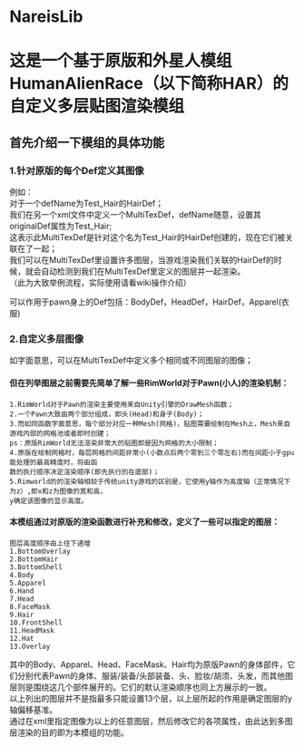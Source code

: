 # NareisLib
# 这是一个基于原版和外星人模组HumanAlienRace（以下简称HAR）的自定义多层贴图渲染模组

## 首先介绍一下模组的具体功能
### 1.针对原版的每个Def定义其图像
例如：  
    对于一个defName为Test_Hair的HairDef；  
    我们在另一个xml文件中定义一个MultiTexDef，defName随意，设置其originalDef属性为Test_Hair;  
    这表示此MultiTexDef是针对这个名为Test_Hair的HairDef创建的，现在它们被关联在了一起；  
    我们可以在MultiTexDef里设置许多图层，当游戏渲染我们关联的HairDef的时候，就会自动检测到我们在MultiTexDef里定义的图层并一起渲染。  
    （此为大致举例流程，实际使用请看wiki操作介绍） 
  
  可以作用于pawn身上的Def包括：BodyDef，HeadDef，HairDef，Apparel(衣服)  
### 2.自定义多层图像  
如字面意思，可以在MultiTexDef中定义多个相同或不同图层的图像；  

  #### 但在列举图层之前需要先简单了解一些RimWorld对于Pawn(小人)的渲染机制：  
    1.RimWorld对于Pawn的渲染主要使用来自Unity引擎的DrawMesh函数；  
    2.一个Pawn大致由两个部分组成，即头(Head)和身子(Body)；  
    3.而如同函数字面意思，每个部分对应一种Mesh(网格)，贴图需要绘制在Mesh上，Mesh来自游戏内部的网格池或者即时创建；  
    ps：原版RimWorld无法渲染非常大的贴图即是因为网格的大小限制；
    4.原版在绘制网格时，每层网格的间距非常小(小数点后两个零到三个零左右)而在间距小于gpu能处理的最高精度时，将由函  
    数的执行顺序决定渲染顺序(即先执行的在底部)；  
    5.Rimworld的的渲染轴相较于传统unity游戏的区别是，它使用y轴作为高度轴（正常情况下为z）,即x和z为图像的宽和高，  
    y确定该图像的显示高度。
  #### 本模组通过对原版的渲染函数进行补充和修改，定义了一些可以指定的图层：  
    图层高度顺序由上往下递增  
    1.BottomOverlay  
    2.BottomHair  
    3.BottomShell  
    4.Body    
    5.Apparel  
    6.Hand    
    7.Head  
    8.FaceMask  
    9.Hair  
    10.FrontShell  
    11.HeadMask  
    12.Hat  
    13.Overlay  
其中的Body、Apparel、Head、FaceMask、Hair均为原版Pawn的身体部件，它们分别代表Pawn的身体、服装/装备/头部装备、头、脸妆/胡须、头发，而其他图层则是围绕这几个部件展开的。它们的默认渲染顺序也同上方展示的一致。  
以上列出的图层并不是指最多只能设置13个层，以上层所起的作用是确定图层的y轴偏移基准。  
通过在xml里指定图像为以上的任意图层，然后修改它的各项属性，由此达到多图层渲染的目的即为本模组的功能。
  
    



  
  
  




